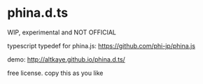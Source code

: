 # phina.d.ts
WIP, experimental and NOT OFFICIAL

typescript typedef for phina.js: https://github.com/phi-jp/phina.js

demo: http://altkaye.github.io/phina.d.ts/

free license. copy this as you like